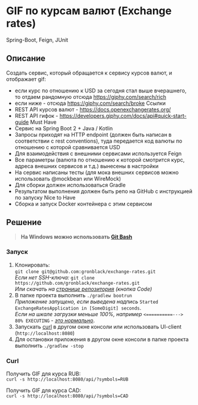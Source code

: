 # GIF по курсам валют (Exchange rates)
Spring-Boot, Feign, JUnit

## Описание
Создать сервис, который обращается к сервису курсов валют, и отображает gif:
- если курс по отношению к USD за сегодня стал выше вчерашнего, то отдаем рандомную отсюда https://giphy.com/search/rich
- если ниже - отсюда https://giphy.com/search/broke
Ссылки
- REST API курсов валют - https://docs.openexchangerates.org/
- REST API гифок - https://developers.giphy.com/docs/api#quick-start-guide
Must Have
- Сервис на Spring Boot 2 + Java / Kotlin
- Запросы приходят на HTTP endpoint (должен быть написан в соответствии с rest conventions), туда передается код валюты по отношению с которой сравнивается USD
- Для взаимодействия с внешними сервисами используется Feign
- Все параметры (валюта по отношению к которой смотрится курс, адреса внешних сервисов и т.д.) вынесены в настройки
- На сервис написаны тесты (для мока внешних сервисов можно использовать @mockbean или WireMock)
- Для сборки должен использоваться Gradle
- Результатом выполнения должен быть репо на GitHub с инструкцией по запуску
Nice to Have
- Сборка и запуск Docker контейнера с этим сервисом

## Решение
> **На Windows можно использовать [Git Bash](https://git-scm.com/download)**

### Запуск
1. Клонировать:  
`git clone git@github.com:gronblack/exchange-rates.git`  
*Если нет SSH-ключа:* `git clone https://github.com/gronblack/exchange-rates.git`  
*Или скачать на* [*странице репозитория*](https://github.com/gronblack/exchange-rates) *(кнопка Code)*
2. В папке проекта выполнить `./gradlew bootrun`  
*Приложение запущено, если выведена надпись* `Started ExchangeRatesApplication in [SomeDigit] seconds`.  
*Если на шкале загрузки меньше 100%, например* `<==========---> 80% EXECUTING` - [*это нормально*](https://github.com/hamvocke/spring-testing/issues/3).
3. Запускать [curl](#curl) в другом окне консоли или использовать UI-client (`http://localhost:8080`)
4. Для остановки приложения в другом окне консоли в папке проекта выполнить `./gradlew -stop`

### Curl
Получить GIF для курса RUB:  
`curl -s http://localhost:8080/api/?symbols=RUB`  

Получить GIF для курса CAD:  
`curl -s http://localhost:8080/api/?symbols=CAD`